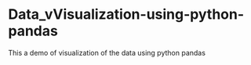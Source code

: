# Data_vVisualization-using-python-pandas
This a demo of visualization of the data using python pandas
